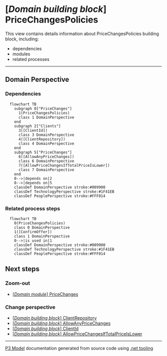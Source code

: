﻿
# [*Domain building block*] PriceChangesPolicies

This view contains details information about PriceChangesPolicies building block, including:
- dependencies
- modules
- related processes  

---



## Domain Perspective


### Dependencies

```mermaid
  flowchart TB
    subgraph 0["PriceChanges"]
      1(PriceChangesPolicies)
      class 1 DomainPerspective
    end
    subgraph 2["Clients"]
      3([ClientId])
      class 3 DomainPerspective
      4([ClientRepository])
      class 4 DomainPerspective
    end
    subgraph 5["PriceChanges"]
      6([AllowAnyPriceChanges])
      class 6 DomainPerspective
      7([AllowPriceChangesIfTotalPriceIsLower])
      class 7 DomainPerspective
    end
    0-->|depends on|2
    0-->|depends on|5
    classDef DomainPerspective stroke:#009900
    classDef TechnologyPerspective stroke:#1F41EB
    classDef PeoplePerspective stroke:#FFF014
```

### Related process steps

```mermaid
  flowchart TB
    0(PriceChangesPolicies)
    class 0 DomainPerspective
    1([ConfirmOffer])
    class 1 DomainPerspective
    0-->|is used in|1
    classDef DomainPerspective stroke:#009900
    classDef TechnologyPerspective stroke:#1F41EB
    classDef PeoplePerspective stroke:#FFF014
```

## Next steps


### Zoom-out

- [[*Domain module*] PriceChanges](../../../../Modules/Sales/Orders/PriceChanges/PriceChanges.md)

### Change perspective

- [[*Domain building block*] ClientRepository](../../Clients/ClientRepository.md)
- [[*Domain building block*] AllowAnyPriceChanges](AllowAnyPriceChanges.md)
- [[*Domain building block*] ClientId](../../Clients/ClientId.md)
- [[*Domain building block*] AllowPriceChangesIfTotalPriceIsLower](AllowPriceChangesIfTotalPriceIsLower.md)

---

[P3 Model](https://github.com/P3-model/P3-model) documentation generated from source code using [.net tooling](https://github.com/P3-model/P3-model-dotnet)